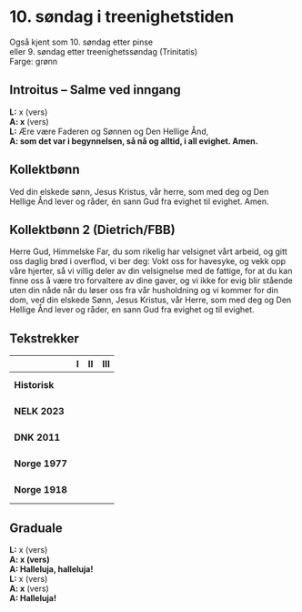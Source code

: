 # 10. søndag i treenighetstiden

Også kjent som 10. søndag etter pinse  
eller 9. søndag etter treenighetssøndag (Trinitatis)  
Farge: grønn  

## Introitus – Salme ved inngang

**L:** x (vers)  
**A: x** (vers)  
**L:** Ære være Faderen og Sønnen og Den Hellige Ånd,  
**A: som det var i begynnelsen, så nå og alltid, i all evighet. Amen.**  

## Kollektbønn

Ved din elskede sønn, Jesus Kristus, vår herre, som med deg og Den Hellige Ånd lever og råder, én sann Gud fra evighet til evighet. Amen.

## Kollektbønn 2 (Dietrich/FBB)

Herre Gud, Himmelske Far, du som rikelig har velsignet vårt arbeid, og gitt oss daglig brød i overflod, vi ber deg: Vokt oss for havesyke, og vekk opp våre hjerter, så vi villig deler av din velsignelse med de fattige, for at du kan finne oss å være tro forvaltere av dine gaver, og vi ikke for evig blir stående uten din nåde når du løser oss fra vår husholdning og vi kommer for din dom, ved din elskede Sønn, Jesus Kristus, vår Herre, som med deg og Den Hellige Ånd lever og råder, en sann Gud fra evighet og til evighet.

## Tekstrekker

| |**I**|**II**|**III**|
|:---|:---:|:---:|:---:|
|**Historisk**| <br> <br> | <br> <br> | <br> <br> |
|**NELK 2023**| <br> <br> | <br> <br> | <br> <br> |
|**DNK 2011**| <br> <br> | <br> <br> | <br> <br> |
|**Norge 1977**| <br> <br> | <br> <br> | <br> <br> |
|**Norge 1918**| <br> <br> | <br> <br> | <br> <br> |

## Graduale

**L:** x (vers)  
**A: x (vers)**  
**A: Halleluja, halleluja!**  
**L:** x (vers)  
**A: x** (vers)  
**A: Halleluja!** 